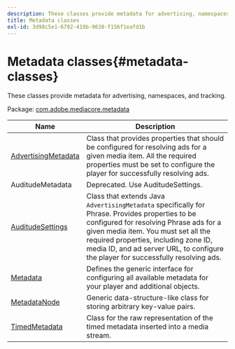```yaml
---
description: These classes provide metadata for advertising, namespaces, and tracking.
title: Metadata classes
exl-id: 3d98c5e1-6792-419b-9638-f156f1eafd1b
---
```

# Metadata classes{#metadata-classes}

These classes provide metadata for advertising, namespaces, and tracking.

 Package: [com.adobe.mediacore.metadata](https://help.adobe.com/en_US/primetime/api/psdk/javadoc_1.4/com/adobe/mediacore/metadata/package-summary.html) 

|  Name  | Description  |
|---|---|
| [AdvertisingMetadata](https://help.adobe.com/en_US/primetime/api/psdk/javadoc_1.4/com/adobe/mediacore/metadata/AdvertisingMetadata.html) | Class that provides properties that should be configured for resolving ads for a given media item. All the required properties must be set to configure the player for successfully resolving ads.  |
| AuditudeMetadata  | Deprecated. Use AuditudeSettings.  |
| [AuditudeSettings](https://help.adobe.com/en_US/primetime/api/psdk/javadoc_1.4/com/adobe/mediacore/metadata/AuditudeSettings.html)  |Class that extends Java `AdvertisingMetadata` specifically for  Phrase. Provides properties to be configured for resolving  Phrase ads for a given media item. You must set all the required properties, including zone ID, media ID, and ad server URL, to configure the player for successfully resolving ads.  |
| [Metadata](https://help.adobe.com/en_US/primetime/api/psdk/javadoc_1.4/com/adobe/mediacore/metadata/Metadata.html) | Defines the generic interface for configuring all available metadata for your player and additional objects. |
| [MetadataNode](https://help.adobe.com/en_US/primetime/api/psdk/javadoc_1.4/com/adobe/mediacore/metadata/MetadataNode.html) | Generic data-structure-like class for storing arbitrary key-value pairs.  |
| [TimedMetadata](https://help.adobe.com/en_US/primetime/api/psdk/javadoc_1.4/com/adobe/mediacore/metadata/TimedMetadata.html) | Class for the raw representation of the timed metadata inserted into a media stream. |
